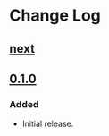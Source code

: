 # Change Log

## [next]

## [0.1.0]

### Added
- Initial release.

[next]: https://github.com/dst-academy/server/compare/v0.1.0...HEAD
[0.1.0]: https://github.com/dst-academy/server/compare/da19beb5479033b82dd6dc1200bb0cf6724904c3...v0.1.0
